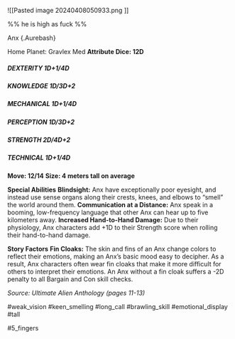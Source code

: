 ![[Pasted image 20240408050933.png ]]

%% he is high as fuck %%

Anx {.Aurebash}

Home Planet: Gravlex Med
**Attribute Dice: 12D**
##### DEXTERITY 1D+1/4D
##### KNOWLEDGE 1D/3D+2
##### MECHANICAL 1D+1/4D
##### PERCEPTION 1D/3D+2
##### STRENGTH 2D/4D+2
##### TECHNICAL 1D+1/4D
**Move: 12/14**
**Size: 4 meters tall on average**

**Special Abilities**
**Blindsight:** Anx have exceptionally poor eyesight, and instead use sense organs along their crests, knees, and elbows to “smell” the world around them. 
**Communication at a Distance:** Anx speak in a booming, low-frequency language that other Anx can hear up to five kilometers away. 
**Increased Hand-to-Hand Damage:** Due to their physiology, Anx characters add +1D to their Strength score when rolling their hand-to-hand damage.

**Story Factors**
**Fin Cloaks:** The skin and fins of an Anx change colors to reflect their emotions, making an Anx’s basic mood easy to decipher. As a result, Anx characters often wear fin cloaks that make it more difficult for others to interpret their emotions. An Anx without a fin cloak suffers a -2D penalty to all Bargain and Con skill checks.

*Source: Ultimate Alien Anthology (pages 11-13)*


 #weak_vision #keen_smelling   #long_call #brawling_skill #emotional_display #tall

#5_fingers